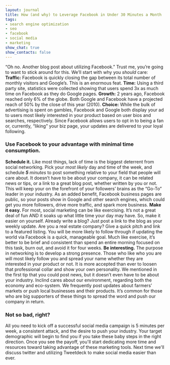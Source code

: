 ```yaml
---
layout: journal
title: How (and why) to Leverage Facebook in Under 30 Minutes a Month
tags: 
- search engine optimization
- seo
- facebook
- social media
- marketing
show_chat: true
show_contacts: false
---
```


&ldquo;Oh no. Another blog post about utilizing Facebook.&rdquo; Trust me, you&rsquo;re going to want to stick around for this. We&rsquo;ll start with why you <em>should</em> care: <strong>Traffic:</strong> Facebook is quickly closing the gap between its total number of monthly visitors and Google&rsquo;s. This is an enormous feat. <strong>Time:</strong> Using a third party site, statistics were collected showing that users spend 3x as much time on Facebook as they do Google pages. <strong>Growth:</strong> 2 years ago, Facebook reached only 6% of the globe. Both Google and Facebook have a projected reach of 50% by the close of this year (2010). <strong>Choice:</strong> While the bulk of advertising is spent on gambles, Facebook and Google both display your ad to users most likely interested in your product based on user bios and searches, respectively. Since Facebook allows users to opt in to being a fan or, currently, &ldquo;liking&rdquo; your biz page, your updates are delivered to your loyal following. <h3> Use Facebook to your advantage with minimal time consumption.</h3> <strong>Schedule it.</strong> Like most things, lack of time is the biggest deterrent from social networking. Pick your <em>most likely</em> day and time of the week, and schedule <em><strong>5</strong> minutes</em> to post something relative to your field that people will care about. It doesn&rsquo;t have to be about your company, it can be related news or tips, or a link to a great blog post, whether written by you or not. This will keep your on the forefront of your followers&rsquo; brains as the &ldquo;Go-To&rdquo; leader in your industry. As an added benefit, Facebook business pages are public, so your posts show in Google and other search engines, which could get you more followers, drive more traffic, and spark more business. <strong>Make it easy.</strong> For most, social marketing can be like exercising. It&rsquo;s not a great deal of fun AND it soaks up what little time your day may have. So, make it easier on yourself. Already write a blog? Just post a link to the blog as your weekly update. Are you a real estate company? Give a quick pitch and link to a featured listing. You will be more likely to follow through if updating the world via Facebook is a quick, manageable goal. Much like exercise, it&rsquo;s better to be brief and consistent than spend an entire morning focused on this task, burn out, and avoid it for four weeks. <strong>Be interesting.</strong> The purpose in networking is to develop a strong presence. Those who like who you are will most likely follow you and spread your name whether they are interested in your product or not. It is more accepted than ever to loosen that professional collar and show your own personality. We mentioned in the first tip that you could post news, but it doesn&rsquo;t even have to be about your industry. Inclind cares about our environment, regarding both the economy and eco-system. We frequently post updates about farmers&rsquo; markets or push local businesses and their products. It&rsquo;s common for those who are big supporters of these things to spread the word and push our company in return. <h3> Not so bad, right?</h3> All you need to kick off a successful social media campaign is 5 minutes per week, a consistent attack, and the desire to push your industry. Your target demographic will begin to find you if you take these baby steps in the right direction. Once you see the payoff, you&#39;ll start dedicating more time and resources toward taking advantage of these marketing tools. Next time we&#39;ll discuss twitter and utilizing Tweetdeck to make social media easier than ever.